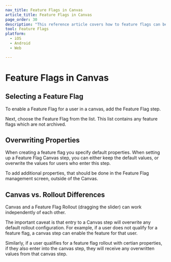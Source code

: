```yaml
---
nav_title: Feature Flags in Canvas 
article_title: Feature Flags in Canvas 
page_order: 30
description: "This reference article covers how to feature flags can be used in Canvas."
tool: Feature Flags
platform:
  - iOS
  - Android
  - Web

---
```


# Feature Flags in Canvas

## Selecting a Feature Flag

To enable a Feature Flag for a user in a canvas, add the Feature Flag step.

Next, choose the Feature Flag from the list. This list contains any feature flags which are not archived.

## Overwriting Properties

When creating a feature flag you specify default properties. When setting up a Feature Flag Canvas step, you can either keep the default values, or overwrite the values for users who enter this step.

To add additional properties, that should be done in the Feature Flag management screen, outside of the Canvas.


## Canvas vs. Rollout Differences

Canvas and a Feature Flag Rollout (dragging the slider) can work independently of each other.

The important caveat is that entry to a Canvas step will overwrite any default rollout configuration. For example, if a user does not qualify for a feature flag, a canvas step can enable the feature for that user.

Similarly, if a user qualifies for a feature flag rollout with certian properties, if they also enter into the canvas step, they will receive any overwritten values from that canvas step.
